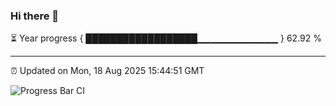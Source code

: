 ### Hi there 👋

⏳ Year progress { ██████████████████▁▁▁▁▁▁▁▁▁▁▁▁ } 62.92 %

---

⏰ Updated on Mon, 18 Aug 2025 15:44:51 GMT

![Progress Bar CI](https://github.com/IshwaranRudhara/GIT-ACTION/workflows/Progress%20Bar%20CI/badge.svg)
